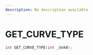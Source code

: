 ```yaml
---
description: No description available 
---
```


# GET_CURVE_TYPE

```cpp
int GET_CURVE_TYPE(int _Unk0);
```